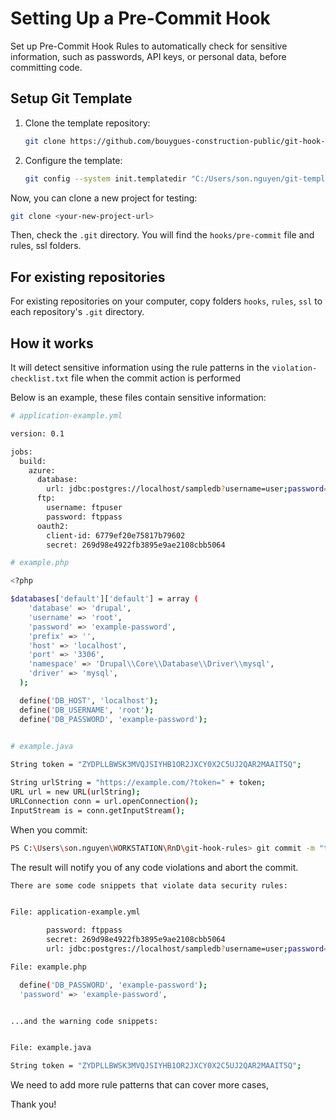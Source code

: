 # Setting Up a Pre-Commit Hook

Set up Pre-Commit Hook Rules to automatically check for sensitive information, such as passwords, API keys, or personal data, before committing code.

## Setup Git Template

1. Clone the template repository:

    ```sh
    git clone https://github.com/bouygues-construction-public/git-hook-rules.git
    ```

2. Configure the template:

    ```sh
    git config --system init.templatedir "C:/Users/son.nguyen/git-template/git-hook-rules"
    ```

Now, you can clone a new project for testing:

```sh
git clone <your-new-project-url>
```

Then, check the `.git` directory. You will find the `hooks/pre-commit` file and rules, ssl folders.

## For existing repositories
For existing repositories on your computer, copy folders `hooks`, `rules`, `ssl` to each repository's `.git` directory.

## How it works
It will detect sensitive information using the rule patterns in the `violation-checklist.txt` file when the commit action is performed

Below is an example, these files contain sensitive information:

```sh
# application-example.yml

version: 0.1

jobs:
  build:
    azure:
      database:
        url: jdbc:postgres://localhost/sampledb?username=user;password=example_password
      ftp:
        username: ftpuser
        password: ftppass
      oauth2:
        client-id: 6779ef20e75817b79602
        secret: 269d98e4922fb3895e9ae2108cbb5064
```

```sh
# example.php

<?php

$databases['default']['default'] = array (
    'database' => 'drupal',
    'username' => 'root',
    'password' => 'example-password',
    'prefix' => '',
    'host' => 'localhost',
    'port' => '3306',
    'namespace' => 'Drupal\\Core\\Database\\Driver\\mysql',
    'driver' => 'mysql',
  );

  define('DB_HOST', 'localhost');
  define('DB_USERNAME', 'root');
  define('DB_PASSWORD', 'example-password');
  
```

```sh
# example.java

String token = "ZYDPLLBWSK3MVQJSIYHB1OR2JXCY0X2C5UJ2QAR2MAAIT5Q";

String urlString = "https://example.com/?token=" + token;
URL url = new URL(urlString);
URLConnection conn = url.openConnection();
InputStream is = conn.getInputStream();
```

When you commit:

```sh
PS C:\Users\son.nguyen\WORKSTATION\RnD\git-hook-rules> git commit -m "test commit"
```

The result will notify you of any code violations and abort the commit.
```sh
There are some code snippets that violate data security rules:


File: application-example.yml

        password: ftppass
        secret: 269d98e4922fb3895e9ae2108cbb5064
        url: jdbc:postgres://localhost/sampledb?username=user;password=example_password

File: example.php

  define('DB_PASSWORD', 'example-password');
  'password' => 'example-password',


...and the warning code snippets:


File: example.java

String token = "ZYDPLLBWSK3MVQJSIYHB1OR2JXCY0X2C5UJ2QAR2MAAIT5Q";
```

We need to add more rule patterns that can cover more cases,

Thank you!
